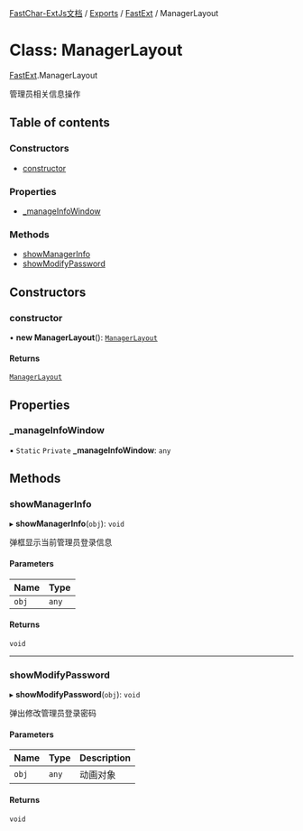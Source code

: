 [FastChar-ExtJs文档](../README.md) / [Exports](../modules.md) / [FastExt](../modules/FastExt.md) / ManagerLayout

# Class: ManagerLayout

[FastExt](../modules/FastExt.md).ManagerLayout

管理员相关信息操作

## Table of contents

### Constructors

- [constructor](FastExt.ManagerLayout.md#constructor)

### Properties

- [\_manageInfoWindow](FastExt.ManagerLayout.md#_manageinfowindow)

### Methods

- [showManagerInfo](FastExt.ManagerLayout.md#showmanagerinfo)
- [showModifyPassword](FastExt.ManagerLayout.md#showmodifypassword)

## Constructors

### constructor

• **new ManagerLayout**(): [`ManagerLayout`](FastExt.ManagerLayout.md)

#### Returns

[`ManagerLayout`](FastExt.ManagerLayout.md)

## Properties

### \_manageInfoWindow

▪ `Static` `Private` **\_manageInfoWindow**: `any`

## Methods

### showManagerInfo

▸ **showManagerInfo**(`obj`): `void`

弹框显示当前管理员登录信息

#### Parameters

| Name | Type |
| :------ | :------ |
| `obj` | `any` |

#### Returns

`void`

___

### showModifyPassword

▸ **showModifyPassword**(`obj`): `void`

弹出修改管理员登录密码

#### Parameters

| Name | Type | Description |
| :------ | :------ | :------ |
| `obj` | `any` | 动画对象 |

#### Returns

`void`
